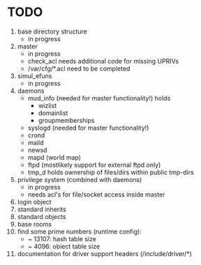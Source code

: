 # TODO

1. base directory structure
    - in progress
1. master
    - in progress
    - check_acl needs additional code for missing UPRIVs
    - /var/cfg/*.acl need to be completed
1. simul_efuns
    - in progress
1. daemons
    - mud_info (needed for master functionality!)
        holds
        - wizlist
        - domainlist
        - groupmemberships
    - syslogd (needed for master functionality!)
    - crond
    - maild
    - newsd
    - mapd (world map)
    - ftpd (mostlikely support for external ftpd only)
    - tmp_d holds ownership of files/dirs within public tmp-dirs
1. privilege system (combined with daemons)
    - in progress
    - needs acl's for file/socket access inside master
1. login object
1. standard inherits
1. standard objects
1. base rooms
1. find some prime numbers (runtime config):
    - ~ 13107: hash table size
    - ~  4096: obiect table size
1. documentation for driver support headers (/include/driver/*)

